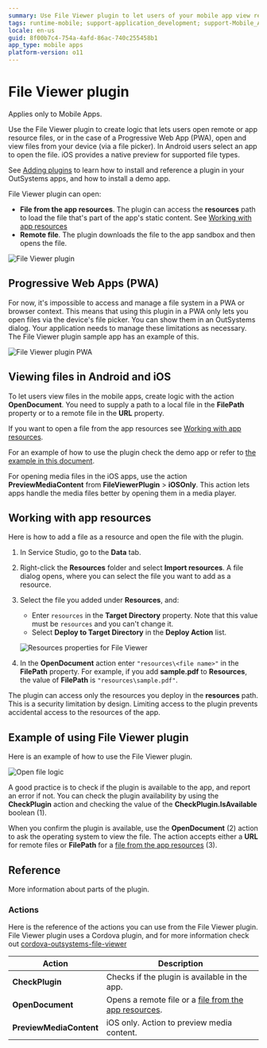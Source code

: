 ```yaml
---
summary: Use File Viewer plugin to let users of your mobile app view remote or app resource files.
tags: runtime-mobile; support-application_development; support-Mobile_Apps;
locale: en-us
guid: 8f00b7c4-754a-4afd-86ac-740c255458b1
app_type: mobile apps
platform-version: o11
---
```


# File Viewer plugin

<div class="info" markdown="1">

Applies only to Mobile Apps.

</div>

Use the File Viewer plugin to create logic that lets users open remote or app resource files, or in the case of a Progressive Web App (PWA), open and view files from your device (via a file picker). In Android users select an app to open the file. iOS provides a native preview for supported file types.


<div class="info" markdown="1">

See [Adding plugins](../intro.md#adding-plugins) to learn how to install and reference a plugin in your OutSystems apps, and how to install a demo app.

</div>

File Viewer plugin can open:

* **File from the app resources**. The plugin can access the **resources** path to load the file that's part of the app's static content. See [Working with app resources](#working-with-app-resources)
* **Remote file**. The plugin downloads the file to the app sandbox and then opens the file.

![File Viewer plugin](images/file-viewer-preview-ss.png)

## Progressive Web Apps (PWA)

For now, it's impossible to access and manage a file system in a PWA or browser context. This means that using this plugin in a PWA only lets you open files via the device's file picker. You can show them in an OutSystems dialog. Your application needs to manage these limitations as necessary. The File Viewer plugin sample app has an example of this.

![File Viewer plugin PWA](images/file-viewer-pwa-ss.png)

## Viewing files in Android and iOS

To let users view files in the mobile apps, create logic with the action **OpenDocument**. You need to supply a path to a local file in the **FilePath** property or to a remote file in the **URL** property.

If you want to open a file from the app resources see [Working with app resources](#working-with-app-resources).

For an example of how to use the plugin check the demo app or refer to [the example in this document](#example-of-using-file-viewer-plugin).

<div class="info" markdown="1">

For opening media files in the iOS apps, use the action **PreviewMediaContent** from **FileViewerPlugin** > **iOSOnly**. This action lets apps handle the media files better by opening them in a media player.

</div>

## Working with app resources

Here is how to add a file as a resource and open the file with the plugin.

1. In Service Studio, go to the **Data** tab.

1. Right-click the **Resources** folder and select **Import resources**. A file dialog opens, where you can select the file you want to add as a resource.

1. Select the file you added under **Resources**, and:

    * Enter `resources` in the **Target Directory** property. Note that this value must be `resources` and you can't change it.
    * Select **Deploy to Target Directory** in the **Deploy Action** list.

    ![Resources properties for File Viewer](images/resources-file-viewer-ss.png)

1. In the **OpenDocument** action enter `"resources\<file name>"` in the **FilePath** property. For example, if you add **sample.pdf** to **Resources**, the value of  **FilePath** is `"resources\sample.pdf"`.


<div class="info" markdown="1">

The plugin can access only the resources you deploy in the **resources** path. This is a security limitation by design. Limiting access to the plugin prevents accidental access to the resources of the app.

</div>

## Example of using File Viewer plugin

Here is an example of how to use the File Viewer plugin.

![Open file logic](images/logic-file-viewer-ss.png)

A good practice is to check if the plugin is available to the app, and report an error if not. You can check the plugin availability by using the **CheckPlugin** action and checking the value of the **CheckPlugin.IsAvailable** boolean (1).

When you confirm the plugin is available, use the **OpenDocument** (2) action to ask the operating system to view the file. The action accepts either a **URL** for remote files or **FilePath** for a [file from the app resources](#working-with-app-resources) (3).

## Reference

More information about parts of the plugin.

### Actions

Here is the reference of the actions you can use from the File Viewer plugin. File Viewer plugin uses a Cordova plugin, and for more information check out [cordova-outsystems-file-viewer](https://github.com/OutSystems/cordova-outsystems-fileviewer)

| Action                  | Description                                                                          |
| ----------------------- | ------------------------------------------------------------------------------------ |
| **CheckPlugin**         | Checks if the plugin is available in the app.                                        |
| **OpenDocument**        | Opens a remote file or a [file from the app resources](#working-with-app-resources). |
| **PreviewMediaContent** | iOS only. Action to preview media content.                                           |
